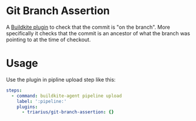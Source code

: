 Git Branch Assertion
===

A [Buildkite plugin](https://buildkite.com/docs/plugins) to check that the commit is "on the branch".
More specifically it checks that the commit is an ancestor of what the branch was pointing to at the time of checkout.

# Usage

Use the plugin in pipline upload step like this:

```yaml
steps:
  - command: buildkite-agent pipeline upload
    label: ':pipeline:'
    plugins:
      - triarius/git-branch-assertion: {}
```
